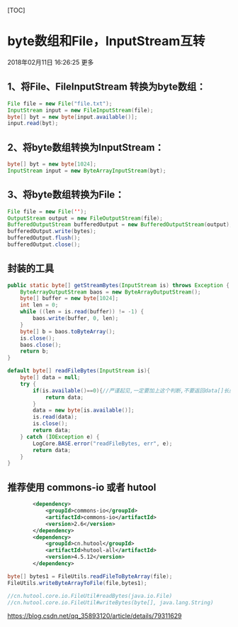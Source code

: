 [TOC]



# byte数组和File，InputStream互转

2018年02月11日 16:26:25  更多



## 1、将File、FileInputStream 转换为byte数组：

```java
File file = new File("file.txt");
InputStream input = new FileInputStream(file);
byte[] byt = new byte[input.available()];
input.read(byt);
```

 

## 2、将byte数组转换为InputStream：

```java
byte[] byt = new byte[1024];
InputStream input = new ByteArrayInputStream(byt);
```

 

## 3、将byte数组转换为File：

```java
File file = new File('');
OutputStream output = new FileOutputStream(file);
BufferedOutputStream bufferedOutput = new BufferedOutputStream(output);
bufferedOutput.write(bytes);
bufferedOutput.flush();
bufferedOutput.close();
```





## 封装的工具

```java
public static byte[] getStreamBytes(InputStream is) throws Exception {  
    ByteArrayOutputStream baos = new ByteArrayOutputStream();  
    byte[] buffer = new byte[1024];  
    int len = 0;  
    while ((len = is.read(buffer)) != -1) {  
        baos.write(buffer, 0, len);  
    }  
    byte[] b = baos.toByteArray();  
    is.close();  
    baos.close();  
    return b;  
}
```



```java
default byte[] readFileBytes(InputStream is){  
    byte[] data = null;  
    try {  
        if(is.available()==0){//严谨起见,一定要加上这个判断,不要返回data[]长度为0的数组指针  
            return data;  
        }  
        data = new byte[is.available()];  
        is.read(data);  
        is.close();  
        return data;  
    } catch (IOException e) {  
        LogCore.BASE.error("readFileBytes, err", e);  
        return data;  
    }  
}  

```





## 推荐使用 commons-io 或者 hutool

```xml
        <dependency>
            <groupId>commons-io</groupId>
            <artifactId>commons-io</artifactId>
            <version>2.6</version>
        </dependency>
        <dependency>
            <groupId>cn.hutool</groupId>
            <artifactId>hutool-all</artifactId>
            <version>4.5.12</version>
        </dependency>
```



```java
byte[] bytes1 = FileUtils.readFileToByteArray(file);
FileUtils.writeByteArrayToFile(file,bytes1);

//cn.hutool.core.io.FileUtil#readBytes(java.io.File)
//cn.hutool.core.io.FileUtil#writeBytes(byte[], java.lang.String)
```

https://blog.csdn.net/qq_35893120/article/details/79311629